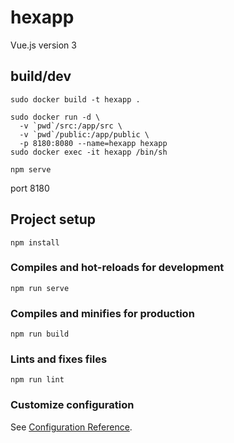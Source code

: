 # hexapp

Vue.js
version 3

## build/dev

```
sudo docker build -t hexapp .
```
```
sudo docker run -d \
  -v `pwd`/src:/app/src \
  -v `pwd`/public:/app/public \
  -p 8180:8080 --name=hexapp hexapp
sudo docker exec -it hexapp /bin/sh
```
```
npm serve
```
port 8180

## Project setup
```
npm install
```

### Compiles and hot-reloads for development
```
npm run serve
```

### Compiles and minifies for production
```
npm run build
```

### Lints and fixes files
```
npm run lint
```

### Customize configuration
See [Configuration Reference](https://cli.vuejs.org/config/).
